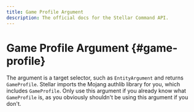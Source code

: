 ```yaml
---
title: Game Profile Argument
description: The official docs for the Stellar Command API.
---
```


# Game Profile Argument {#game-profile}

The argument is a target selector, such as `EntityArgument` and returns `GameProfile`. Stellar imports the Mojang authlib library for you, which includes `GameProfile`. Only use this argument if you already know what `GameProfile` is, as you obviously shouldn't be using this argument if you don't.